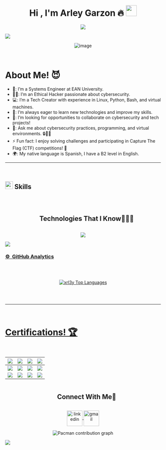 
<h1 align="center"><b>Hi , I'm Arley Garzon 🔥 </b><img src="https://media.giphy.com/media/hvRJCLFzcasrR4ia7z/giphy.gif" width="35"></h1>

<p align="center">
  <a href="https://github.com/DenverCoder1/readme-typing-svg">
    <img src="https://readme-typing-svg.herokuapp.com?font=Time+New+Roman&color=cyan&size=25&center=true&vCenter=true&width=600&height=100&lines=Cybersecurity+Enthusiast,;Ethical+Hacker,;Systems+Engineer,;Tech+Creator,;Passionate+Learner,;Innovative+Thinker,;Always+eager+to+learn+new+things..<3">
  </a>
</p>

<!--horizontal divider(gradiant)-->
<img src="https://user-images.githubusercontent.com/73097560/115834477-dbab4500-a447-11eb-908a-139a6edaec5c.gif">

<p align="center">
  <img src="https://github.com/user-attachments/assets/e0435811-b33e-433a-9144-5aabb3d0ef35" alt="image" />
</p>






<br>
<h1>About Me! 😈</h1>

- 🏫: I’m a Systems Engineer at EAN University.
- 🕵️‍♂️: I’m an Ethical Hacker passionate about cybersecurity.
- 💻: I’m a Tech Creator with experience in Linux, Python, Bash, and virtual machines.
- 🌱: I’m always eager to learn new technologies and improve my skills.
- 🤔: I’m looking for opportunities to collaborate on cybersecurity and tech projects! 
- 💬: Ask me about cybersecurity practices, programming, and virtual environments. 🔒👨‍💻
- ⚡ Fun fact: I enjoy solving challenges and participating in Capture The Flag (CTF) competitions! 🎯
- 🌍: My native language is Spanish, I have a B2 level in English.
<hr>
<br>




## <img src="https://media2.giphy.com/media/QssGEmpkyEOhBCb7e1/giphy.gif?cid=ecf05e47a0n3gi1bfqntqmob8g9aid1oyj2wr3ds3mg700bl&rid=giphy.gif" width ="25"><b> Skills</b>
<br>

<!--h1 without bottom border-->
<div id="user-content-toc">
  <ul align="center">
    <summary><h2 style="display: inline-block">Technologies That I Know👨🏻‍💻</h2></summary>
  </ul>
</div>
<!--tech stack icons-->
<p align="center">
  <a href="https://skillicons.dev">
    <img src="https://skillicons.dev/icons?i=linux,bash,powershell,py,html,css,js,docker,github,java,discord,vscode,postman,mysql,cpp,cloudflare,debian,kali,latex,obsidian,php,ubuntu&perline=14" />
</p>

<!--horizontal divider(gradiant)-->

<img src="https://user-images.githubusercontent.com/73097560/115834477-dbab4500-a447-11eb-908a-139a6edaec5c.gif">


### ⚙️ &nbsp;GitHub Analytics


<br />
<br />
<p align="center">
  <img src="https://github-readme-stats.vercel.app/api/top-langs/?username=xrl3y&layout=compact&theme=dark&bg_color=0A0A0A&cache_seconds=1800" alt="xrl3y Top Languages"/>
</p>
<br />







<br>
<hr>
<br>
<h1>Certifications! 🏆</h1>
<br>

|[![](https://img.shields.io/badge/Análisis%20de%20Vulnerabilidades%20-%20BTA-orange?style=for-the-badge)](https://raw.githubusercontent.com/tu_usuario/tu_repositorio/main/Certificates/Análisis_de_Vulnerabilidades_BTA.jpg)|[![](https://img.shields.io/badge/Cápsula%20Phishing-%20EAN-red?style=for-the-badge)](https://raw.githubusercontent.com/tu_usuario/tu_repositorio/main/Certificates/Cápsula_Phishing.jpg)|[![](https://img.shields.io/badge/Ciberseguridad%20-%20EAN-green?style=for-the-badge)](https://raw.githubusercontent.com/tu_usuario/tu_repositorio/main/Certificates/Cibersecurity_Awareness.jpg)|[![](https://img.shields.io/badge/Ethical%20Hacker%20-%20Cisco-blue?style=for-the-badge)](https://raw.githubusercontent.com/tu_usuario/tu_repositorio/main/Certificates/Ethical_Hacker_Badge_Sep2024.jpg)|
|---|---|---|---|
|[![](https://img.shields.io/badge/Explotación%20de%20Vulnerabilidades-%20BTA-orange?style=for-the-badge)](https://raw.githubusercontent.com/tu_usuario/tu_repositorio/main/Certificates/Explotación_de_Vulnerabilidades_BTA.jpg)|[![](https://img.shields.io/badge/Wireshark-%20BTA-blue?style=for-the-badge)](https://raw.githubusercontent.com/tu_usuario/tu_repositorio/main/Certificates/Wireshark_BTA.jpg)|[![](https://img.shields.io/badge/Inteligencia%20de%20Amenazas-%20BTA-red?style=for-the-badge)](https://raw.githubusercontent.com/tu_usuario/tu_repositorio/main/Certificates/Inteligencia_de_Amenazas_BTA.jpg)|[![](https://img.shields.io/badge/Introducción%20a%20Linux-%20Hack4u-green?style=for-the-badge)](https://raw.githubusercontent.com/tu_usuario/tu_repositorio/main/Certificates/Introducción_a_Linux_Hack4u.jpg)|[![](https://img.shields.io/badge/Ciberseguridad%20-%20Retos-orange?style=for-the-badge)](https://raw.githubusercontent.com/tu_usuario/tu_repositorio/main/Certificates/Ciberseguridad_Retos.jpg)|
|[![](https://img.shields.io/badge/Recolección%20de%20Información-%20BTA-red?style=for-the-badge)](https://raw.githubusercontent.com/tu_usuario/tu_repositorio/main/Certificates/Recolección_de_Información_BTA.jpg)|[![](https://img.shields.io/badge/Remote%20Work-%20ProCert-blue?style=for-the-badge)](https://raw.githubusercontent.com/tu_usuario/tu_repositorio/main/Certificates/Remote_Work_ProCert.jpg)|[![](https://img.shields.io/badge/WireShark%20-%20BTA-orange?style=for-the-badge)](https://raw.githubusercontent.com/tu_usuario/tu_repositorio/main/Certificates/WireShark_Pentesting.jpg)|[![](https://img.shields.io/badge/Retos%20Hacking%20Web-%20BTA-green?style=for-the-badge)](https://raw.githubusercontent.com/tu_usuario/tu_repositorio/main/Certificates/Retos_Hacking_Web_BTA.jpg)|


<!-- Connect with me -->
<!--h2 without bottom border-->
<div id="user-content-toc">
  <ul align="center">
    <summary><h2 style="display: inline-block">Connect With Me🤝</h2></summary>
  </ul>
</div>

<!--icons and links-->
<p align="center">
  <a href="https://www.linkedin.com/in/xrl3y/" target="blank">
    <img align="center" src="https://user-images.githubusercontent.com/88904952/234979284-68c11d7f-1acc-4f0c-ac78-044e1037d7b0.png" alt="linkedin" height="50" width="50" />
  </a>
  <a href="mailto:arstevgg132@gmail.com">
    <img align="center" src="https://skillicons.dev/icons?i=gmail&perline=14" alt="gmail" height="50" width="50" />
  </a>
</p>

<!--profile visit count
<div align="center">
  
[![](https://visitcount.itsvg.in/api?id=xrl3y&icon=3&color=6)](https://visitcount.itsvg.in)

  
</div>
-->

<p align="center">
  <picture>
    <source media="(prefers-color-scheme: dark)" srcset="https://raw.githubusercontent.com/xrl3y/xrl3y/main/output/pacman-contribution-graph-dark.svg">
    <source media="(prefers-color-scheme: light)" srcset="https://raw.githubusercontent.com/xrl3y/xrl3y/main/output/pacman-contribution-graph.svg">
    <img alt="Pacman contribution graph" src="https://raw.githubusercontent.com/xrl3y/xrl3y/main/output/pacman-contribution-graph.svg" />
  </picture>
</p>


<!--horizontal divider(gradiant)-->
<img src="https://user-images.githubusercontent.com/73097560/115834477-dbab4500-a447-11eb-908a-139a6edaec5c.gif">

